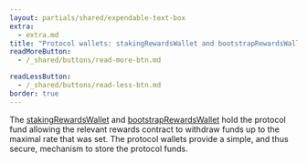 ```yaml
---
layout: partials/shared/expendable-text-box
extra:
  - extra.md
title: "Protocol wallets: stakingRewardsWallet and bootstrapRewardsWallet"
readMoreButton:
  - /_shared/buttons/read-more-btn.md

readLessButton:
  - /_shared/buttons/read-less-btn.md
border: true
---
```


The [stakingRewardsWallet](https://etherscan.io/0xdBb374E965B21C5d6EE370dcB80176884Fa936f1) and [bootstrapRewardsWallet](https://etherscan.io/0x60f99fe905c714a1eb1d50e7dfb91c9f956478e0) hold the protocol fund allowing the relevant rewards contract to withdraw funds up to the maximal rate that was set. The protocol wallets provide a simple, and thus secure, mechanism to store the protocol funds.
